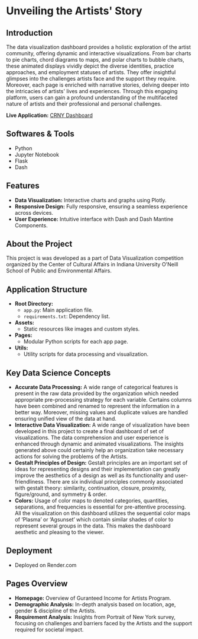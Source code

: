 # Unveiling the Artists' Story

## Introduction
The data visualization dashboard provides a holistic exploration of the artist community, offering dynamic and interactive visualizations. From bar charts to pie charts, chord diagrams to maps, and polar charts to bubble charts, these animated displays vividly depict the diverse identities, practice approaches, and employment statuses of artists. They offer insightful glimpses into the challenges artists face and the support they require. Moreover, each page is enriched with narrative stories, delving deeper into the intricacies of artists' lives and experiences. Through this engaging platform, users can gain a profound understanding of the multifaceted nature of artists and their professional and personal challenges.

**Live Application:** [CRNY Dashboard](https://crny-dashboard.onrender.com)

## Softwares & Tools
- Python
- Jupyter Notebook
- Flask
- Dash

## Features
- **Data Visualization:** Interactive charts and graphs using Plotly.
- **Responsive Design:** Fully responsive, ensuring a seamless experience across devices.
- **User Experience:** Intuitive interface with Dash and Dash Mantine Components.

## About the Project
This project is was developed as a part of Data Visualization competition organized by the Center of Cultural Affairs in Indiana University O'Neill School of Public and Environmental Affairs. 

## Application Structure
- **Root Directory:**
  - `app.py`: Main application file.
  - `requirements.txt`: Dependency list.
- **Assets:**
  - Static resources like images and custom styles.
- **Pages:**
  - Modular Python scripts for each app page.
- **Utils:**
  - Utility scripts for data processing and visualization.

## Key Data Science Concepts
- **Accurate Data Processing:** A wide range of categorical features is present in the raw data provided by the organization which needed appropriate pre-processing strategy for each variable. Certains columns have been combined and renamed to represent the information in a better way. Moreover, missing values and duplicate values are handled ensuring unified view of the data at hand.
- **Interactive Data Visualization:** A wide range of visualization have been developed in this project to create a final dashboard of set of visualizations. The data comprehension and user experience is enhanced through dynamic and animated visualizations. The insights generated above could certainly help an organization take necessary actions for solving the problems of the Artists.
- **Gestalt Principles of Design:** Gestalt principles are an important set of ideas for representing designs and their implementation can greatly improve the aesthetics of a design as well as its functionality and user-friendliness. There are six individual principles commonly associated with gestalt theory: similarity, continuation, closure, proximity, figure/ground, and symmetry & order.
- **Colors:** Usage of color maps to denoted categories, quantities, separations, and frequencies is essential for pre-attentive processing. All the visualization on this dashboard utilizes the sequential color maps of ‘Plasma’ or ‘Agsunset’ which contain similar shades of color to represent several groups in the data. This makes the dashboard aesthetic and pleasing to the viewer.

## Deployment
- Deployed on Render.com

## Pages Overview
- **Homepage:** Overview of Guranteed Income for Artists Program.
- **Demographic Analysis:** In-depth analysis based on location, age, gender & discipline of the Artists.
- **Requirement Analysis:** Insights from Portrait of New York survey, focusing on challenges and barriers faced by the Artists and the support required for societal impact.
